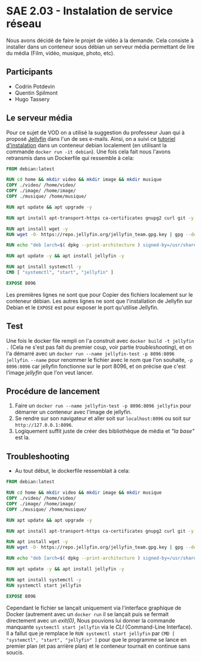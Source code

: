 # SAE 2.03 - Instalation de service réseau

Nous avons décidé de faire le projet de vidéo à la demande. Cela consiste à installer dans un conteneur sous débian un serveur média permettant de lire du média (Film, vidéo, musique, photo, etc).

## Participants

- Codrin Potdevin
- Quentin Spilmont
- Hugo Tassery

## Le serveur média

Pour ce sujet de VOD on a utilisé la suggestion du professeur Juan qui à proposé [Jellyfin](https://jellyfin.org/) dans l'un de ses e-mails. Ainsi, on a suivi ce [tutoriel d'instalation](https://www.linuxcapable.com/how-to-install-jellyfin-media-server-on-debian-11/) dans un conteneur debian localement (en utilisant la commande `docker run -it debian`).
Une fois cela fait nous l'avons retransmis dans un Dockerfile qui ressemble à cela:

```DOCKERFILE
FROM debian:latest

RUN cd home && mkdir video && mkdir image && mkdir musique
COPY ./video/ /home/video/
COPY ./image/ /home/image/
COPY ./musique/ /home/musique/

RUN apt update && apt upgrade -y

RUN apt install apt-transport-https ca-certificates gnupg2 curl git -y

RUN apt install wget -y
RUN wget -O- https://repo.jellyfin.org/jellyfin_team.gpg.key | gpg --dearmor | tee /usr/share/keyrings/jellyfin.gpg

RUN echo "deb [arch=$( dpkg --print-architecture ) signed-by=/usr/share/keyrings/jellyfin.gpg] https://repo.jellyfin.org/debian bullseye main" | tee /etc/apt/sources.list.d/jellyfin.list

RUN apt update -y && apt install jellyfin -y 

RUN apt install systemctl -y
CMD [ "systemctl", "start", "jellyfin" ]

EXPOSE 8096
```

Les premières lignes ne sont que pour Copier des fichiers localement sur le conteneur débian. Les autres lignes ne sont que l'installation de Jellyfin sur Debian et le `EXPOSE` est pour exposer le port qu'utilise Jellyfin.

## Test

Une fois le docker file rempli on l'a construit avec `docker build -t jellyfin .` (Cela ne s'est pas fait du premier coup, voir partie *troubleshooting*), et on l'a démarré avec un `docker run --name jellyfin-test -p 8096:8096 jellyfin`.
`--name` pour renommer le fichier avec le nom que l'on souhaite, `-p 8096:8096` car jellyfin fonctionne sur le port 8096, et on précise que c'est l'image *jellyfin* que l'on veut lancer.

## Procédure de lancement

1. Faire un `docker run --name jellyfin-test -p 8096:8096 jellyfin` pour démarrer un conteneur avec l'image de jellyfin.
2. Se rendre sur son navigateur et aller soit sur `localhost:8096` ou soit sur `http://127.0.0.1:8096`.
3. Logiquement suffit juste de créer des bibliothèque de média et *"la base"* est la.

## Troubleshooting

- Au tout début, le dockerfile ressemblait à cela:

```DOCKERFILE
FROM debian:latest

RUN cd home && mkdir video && mkdir image && mkdir musique
COPY ./video/ /home/video/
COPY ./image/ /home/image/
COPY ./musique/ /home/musique/

RUN apt update && apt upgrade -y

RUN apt install apt-transport-https ca-certificates gnupg2 curl git -y

RUN apt install wget -y
RUN wget -O- https://repo.jellyfin.org/jellyfin_team.gpg.key | gpg --dearmor | tee /usr/share/keyrings/jellyfin.gpg

RUN echo "deb [arch=$( dpkg --print-architecture ) signed-by=/usr/share/keyrings/jellyfin.gpg] https://repo.jellyfin.org/debian bullseye main" | tee /etc/apt/sources.list.d/jellyfin.list

RUN apt update -y && apt install jellyfin -y 

RUN apt install systemctl -y
RUN systemctl start jellyfin

EXPOSE 8096
```

Cependant le fichier se lançait uniquement via l'interface graphique de Docker (autrement avec un `docker run` il se lançait puis se fermait directement avec un *exit(0)*, Nous pouvions lui donner la commande manquante `systemctl start jellyfin` via le *CLI* (Command-Line Interface). 
Il a fallut que je remplace le `RUN systemctl start jellyfin` par `CMD [ "systemctl", "start", "jellyfin" ]` pour que le programme se lance en premier plan (et pas arrière plan) et le conteneur tournait en continue sans soucis.
